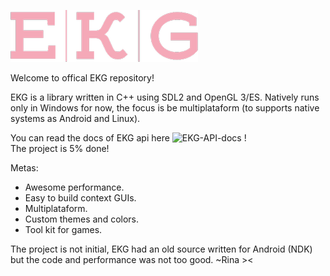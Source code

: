 ![Alt text](/ekg.png?raw=true)

Welcome to offical EKG repository!

EKG is a library written in C++ using SDL2 and OpenGL 3/ES.
Natively runs only in Windows for now, the focus is be multiplataform (to supports native systems as Android and Linux).

You can read the docs of EKG api here ![EKG-API-docs](https://github.com/ekg-ez-build-gui/ekg-api-docs/) ! \
The project is 5% done!

Metas:
- Awesome performance.
- Easy to build context GUIs.
- Multiplataform.
- Custom themes and colors.
- Tool kit for games.

The project is not initial, EKG had an old source written for Android (NDK) but the code and performance was not too good.
~Rina ><

